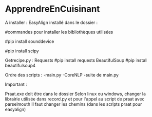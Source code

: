 # ApprendreEnCuisinant

A installer :
EasyAlign installé dans le dossier :

#commandes pour installer les bibliothèques utilisées

#pip install sounddevice

#pip install scipy

Getrecipe.py :
Requests
#pip install requests
BeautifulSoup
#pip install beautifulsoup4

Ordre des scripts : 
-main.py
-CoreNLP
-suite de main.py

Important : 

Praat.exe doit être dans le dossier
Selon linux ou windows, changer la librairie utilisée dans record.py et pour l'appel au script de praat avec parselmouth
Il faut changer les chemins (dans les scripts praat pour easyalign)
